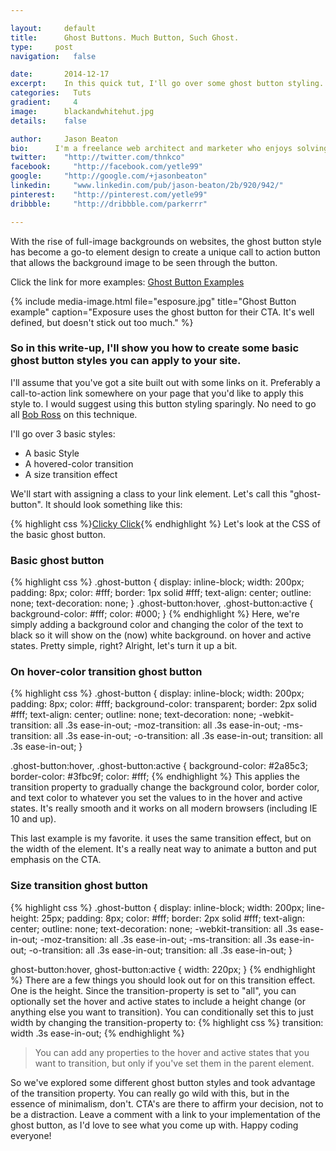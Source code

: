 ```yaml
---

layout:     default
title:      Ghost Buttons. Much Button, Such Ghost.
type:     post
navigation:   false

date:       2014-12-17
excerpt:    In this quick tut, I'll go over some ghost button styling. It's on a ton of sites now, and it's a really great way of styling a CTA button if your site has a full background image.
categories:   Tuts
gradient:     4
image:      blackandwhitehut.jpg
details:    false

author:     Jason Beaton
bio:      I'm a freelance web architect and marketer who enjoys solving problems, and making things look good.
twitter:    "http://twitter.com/thnkco"
facebook:     "http://facebook.com/yetle99"
google:     "http://google.com/+jasonbeaton"
linkedin:     "www.linkedin.com/pub/jason-beaton/2b/920/942/"
pinterest:    "http://pinterest.com/yetle99"
dribbble:     "http://dribbble.com/parkerrr"

---
```




With the rise of full-image backgrounds on websites, the ghost button style has become a go-to element design to create a unique call to action button that allows the background image to be seen through the button. 

Click the link for more examples: [Ghost Button Examples]

{% include media-image.html file="esposure.jpg" title="Ghost Button example" caption="Exposure uses the ghost button for their CTA. It's well defined, but doesn't stick out too much." %}

### So in this write-up, I'll show you how to create some basic ghost button styles you can apply to your site.

I'll assume that you've got a site built out with some links on it. Preferably a call-to-action link somewhere on your page that you'd like to apply this style to. I would suggest using this button styling sparingly. No need to go all [Bob Ross] on this technique. 

I'll go over 3 basic styles:

* A basic Style
* A hovered-color transition
* A size transition effect

We'll start with assigning a class to your link element. Let's call this "ghost-button". It should look something like this:
  
  {% highlight css %}<a class="ghost-button" href="#">Clicky Click</a>{% endhighlight %}
Let's look at the CSS of the basic ghost button.

### Basic ghost button
{% highlight css %}
  .ghost-button { 
  display: inline-block; 
  width: 200px; 
  padding: 8px;
  color: #fff;
  border: 1px solid #fff;
  text-align: center;
  outline: none;
  text-decoration: none;
  }
  .ghost-button:hover,
  .ghost-button:active {
  background-color: #fff;
  color: #000;
  }
{% endhighlight %}
Here, we're simply adding a background color and changing the color of the text to black so it will show on the (now) white background. on hover and active states. Pretty simple, right? Alright, let's turn it up a bit.

### On hover-color transition ghost button
{% highlight css %}
  .ghost-button {
  display: inline-block;
  width: 200px;
  padding: 8px;
  color: #fff;
  background-color: transparent;
  border: 2px solid #fff;
  text-align: center;
  outline: none;
  text-decoration: none;
  -webkit-transition: all .3s ease-in-out;
  -moz-transition: all .3s ease-in-out;
  -ms-transition: all .3s ease-in-out;
  -o-transition: all .3s ease-in-out;
  transition: all .3s ease-in-out;
  }

  .ghost-button:hover,
  .ghost-button:active {
  background-color: #2a85c3;
  border-color: #3fbc9f;
  color: #fff;
{% endhighlight %}
This applies the transition property to gradually change the background color, border color, and text color to whatever you set the values to in the hover and active states. It's really smooth and it works on all modern browsers (including IE 10 and up).

This last example is my favorite. it uses the same transition effect, but on the width of the element. It's a really neat way to animate a button and put emphasis on the CTA. 

### Size transition ghost button
{% highlight css %}
  .ghost-button {
  display: inline-block;
  width: 200px;
  line-height: 25px;
  padding: 8px;
  color: #fff;
  border: 2px solid #fff;
  text-align: center;
  outline: none;
  text-decoration: none;
  -webkit-transition: all .3s ease-in-out;
  -moz-transition: all .3s ease-in-out;
  -ms-transition: all .3s ease-in-out;
  -o-transition: all .3s ease-in-out;
  transition: all .3s ease-in-out;
  }

  ghost-button:hover,
  ghost-button:active {
  width: 220px;
  }
{% endhighlight %}
There are a few things you should look out for on this transition effect. One is the height. Since the transition-property is set to "all", you can optionally set the hover and active states to include a height change (or anything else you want to transition). You can conditionally set this to just width by changing the transition-property to: 
{% highlight css %}
  transition: width .3s ease-in-out;
{% endhighlight %}
> You can add any properties to the hover and active states that you want to transition, but only if you've set them in the parent element.  

So we've explored some different ghost button styles and took advantage of the transition property. You can really go wild with this, but in the essence of minimalism, don't. CTA's are there to affirm your decision, not to be a distraction. Leave a comment with a link to your implementation of the ghost button, as I'd love to see what you come up with. Happy coding everyone! 





[Bob Ross]: https://www.youtube.com/watch?v=MghiBW3r65M
[Ghost Button Examples]: http://websiteswithghostbuttons.tumblr.com/